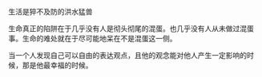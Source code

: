 

生活是猝不及防的洪水猛兽

生命真正的陷阱在于几乎没有人是彻头彻尾的混蛋。也几乎没有人从未做过混蛋事。生命的难处就在于尽可能地呆在不是混蛋这一侧。

当一个人发现自己可以自由的表达观点，且他的观念能对他人产生一定影响的时候，那是他最幸福的时候。